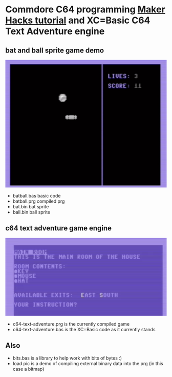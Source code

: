 # Commdore C64 programming [Maker Hacks tutorial](https://makerhacks.com) and **XC=Basic** C64 Text Adventure engine

## bat and ball sprite game demo
![batball.png](batball.png)

* batball.bas basic code
* batball.prg compiled prg
* bat.bin bat sprite
* ball.bin ball sprite

## c64 text adventure game engine

![adv.png](adv.png)

* c64-text-adventure.prg is the currently compiled game
* c64-text-adventure.bas is the XC=Basic code as it currently stands



## Also
* bits.bas is a library to help work with bits of bytes :)
* load pic is a demo of compiling external binary data into the prg (in this case a bitmap)
